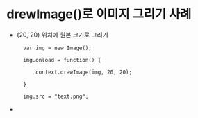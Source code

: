 # drewImage()로 이미지 그리기 사례

- (20, 20) 위치에 원본 크기로 그리기

        var img = new Image();

        img.onload = function() {

            context.drawImage(img, 20, 20);

        } 

        img.src = "text.png";


-